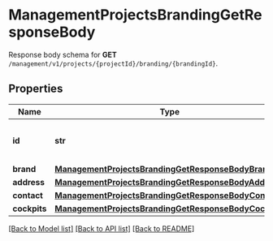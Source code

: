 # ManagementProjectsBrandingGetResponseBody

Response body schema for **GET** `/management/v1/projects/{projectId}/branding/{brandingId}`.

## Properties

Name | Type | Description | Notes
------------ | ------------- | ------------- | -------------
**id** | **str** | Unique identifier of the brand configuration. | [optional] 
**brand** | [**ManagementProjectsBrandingGetResponseBodyBrand**](ManagementProjectsBrandingGetResponseBodyBrand.md) |  | [optional] 
**address** | [**ManagementProjectsBrandingGetResponseBodyAddress**](ManagementProjectsBrandingGetResponseBodyAddress.md) |  | [optional] 
**contact** | [**ManagementProjectsBrandingGetResponseBodyContact**](ManagementProjectsBrandingGetResponseBodyContact.md) |  | [optional] 
**cockpits** | [**ManagementProjectsBrandingGetResponseBodyCockpits**](ManagementProjectsBrandingGetResponseBodyCockpits.md) |  | [optional] 

[[Back to Model list]](../README.md#documentation-for-models) [[Back to API list]](../README.md#documentation-for-api-endpoints) [[Back to README]](../README.md)


